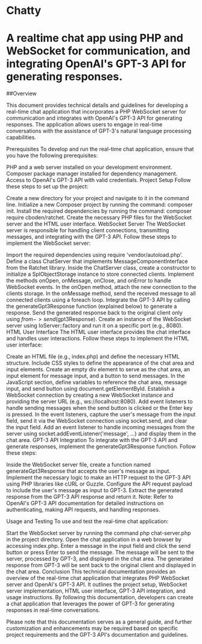 # Chatty
# A realtime chat app using PHP and WebSocket for communication, and integrating OpenAI's GPT-3 API for generating responses. 

##Overview

This document provides technical details and guidelines for developing a real-time chat application that incorporates a PHP WebSocket server for communication and integrates with OpenAI's GPT-3 API for generating responses. The application allows users to engage in real-time conversations with the assistance of GPT-3's natural language processing capabilities.

Prerequisites
To develop and run the real-time chat application, ensure that you have the following prerequisites:

PHP and a web server installed on your development environment.
Composer package manager installed for dependency management.
Access to OpenAI's GPT-3 API with valid credentials.
Project Setup
Follow these steps to set up the project:

Create a new directory for your project and navigate to it in the command line.
Initialize a new Composer project by running the command: composer init.
Install the required dependencies by running the command: composer require cboden/ratchet.
Create the necessary PHP files for the WebSocket server and the HTML user interface.
WebSocket Server
The WebSocket server is responsible for handling client connections, transmitting messages, and integrating with the GPT-3 API. Follow these steps to implement the WebSocket server:

Import the required dependencies using require 'vendor/autoload.php'.
Define a class ChatServer that implements MessageComponentInterface from the Ratchet library.
Inside the ChatServer class, create a constructor to initialize a SplObjectStorage instance to store connected clients.
Implement the methods onOpen, onMessage, onClose, and onError to handle WebSocket events.
In the onOpen method, attach the new connection to the clients storage.
In the onMessage method, send the received message to all connected clients using a foreach loop.
Integrate the GPT-3 API by calling the generateGpt3Response function (explained below) to generate a response.
Send the generated response back to the original client only using $from->send($gpt3Response).
Create an instance of the WebSocket server using IoServer::factory and run it on a specific port (e.g., 8080).
HTML User Interface
The HTML user interface provides the chat interface and handles user interactions. Follow these steps to implement the HTML user interface:

Create an HTML file (e.g., index.php) and define the necessary HTML structure.
Include CSS styles to define the appearance of the chat area and input elements.
Create an empty div element to serve as the chat area, an input element for message input, and a button to send messages.
In the JavaScript section, define variables to reference the chat area, message input, and send button using document.getElementById.
Establish a WebSocket connection by creating a new WebSocket instance and providing the server URL (e.g., ws://localhost:8080).
Add event listeners to handle sending messages when the send button is clicked or the Enter key is pressed.
In the event listeners, capture the user's message from the input field, send it via the WebSocket connection using socket.send, and clear the input field.
Add an event listener to handle incoming messages from the server using socket.addEventListener('message', ...) and display them in the chat area.
GPT-3 API Integration
To integrate with the GPT-3 API and generate responses, implement the generateGpt3Response function. Follow these steps:

Inside the WebSocket server file, create a function named generateGpt3Response that accepts the user's message as input.
Implement the necessary logic to make an HTTP request to the GPT-3 API using PHP libraries like cURL or Guzzle.
Configure the API request payload to include the user's message as input to GPT-3.
Extract the generated response from the GPT-3 API response and return it.
Note: Refer to OpenAI's GPT-3 API documentation for detailed instructions on authenticating, making API requests, and handling responses.

Usage and Testing
To use and test the real-time chat application:

Start the WebSocket server by running the command php chat-server.php in the project directory.
Open the chat application in a web browser by accessing index.php.
Enter a message in the input field and click the send button or press Enter to send the message.
The message will be sent to the server, processed by GPT-3, and displayed in the chat area.
The generated response from GPT-3 will be sent back to the original client and displayed in the chat area.
Conclusion
This technical documentation provides an overview of the real-time chat application that integrates PHP WebSocket server and OpenAI's GPT-3 API. It outlines the project setup, WebSocket server implementation, HTML user interface, GPT-3 API integration, and usage instructions. By following this documentation, developers can create a chat application that leverages the power of GPT-3 for generating responses in real-time conversations.

Please note that this documentation serves as a general guide, and further customization and enhancements may be required based on specific project requirements and the GPT-3 API's documentation and guidelines.
